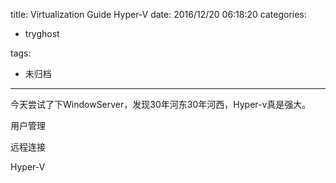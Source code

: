 title: Virtualization Guide Hyper-V
date: 2016/12/20 06:18:20
categories:
 - tryghost

tags:
 - 未归档 



---

今天尝试了下WindowServer，发现30年河东30年河西，Hyper-v真是强大。


用户管理

远程连接

Hyper-V




